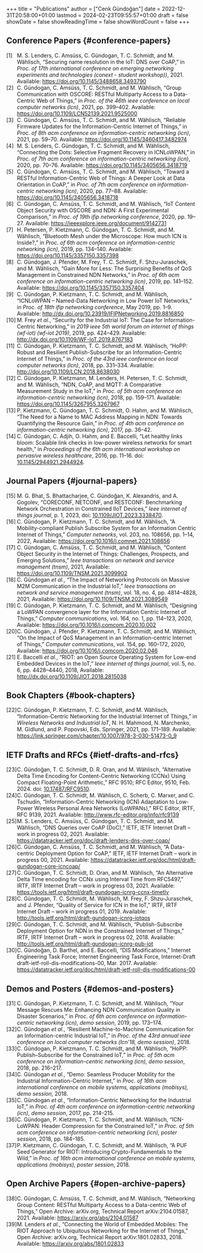 +++
title = "Publications"
author = ["Cenk Gündoğan"]
date = 2022-12-31T20:58:00+01:00
lastmod = 2024-02-23T09:55:57+01:00
draft = false
showDate = false
showReadingTime = false
showWordCount = false
+++

## Conference Papers {#conference-papers}



<style>.csl-left-margin{float: left; padding-right: 0em;}
 .csl-right-inline{margin: 0 0 0 2em;}</style><div class="csl-bib-body">
  <div class="csl-entry"><a id="citeproc_bib_item_1"></a>
    <div class="csl-left-margin">[1]</div><div class="csl-right-inline">M. S. Lenders, C. Amsüss, C. Gündogan, T. C. Schmidt, and M. Wählisch, “Securing name resolution in the IoT: DNS over CoAP,” in <i>Proc. of 17th international conference on emerging networking experiments and technologies (conext - student workshop))</i>, 2021. Available: <a href="https://doi.org/10.1145/3488658.3493790">https://doi.org/10.1145/3488658.3493790</a></div>
  </div>
  <div class="csl-entry"><a id="citeproc_bib_item_2"></a>
    <div class="csl-left-margin">[2]</div><div class="csl-right-inline">C. Gündogan, C. Amsüss, T. C. Schmidt, and M. Wählisch, “Group Communication with OSCORE: RESTful Multiparty Access to a Data-Centric Web of Things,” in <i>Proc. of the 46th ieee conference on local computer networks (lcn)</i>, 2021, pp. 399–402. Available: <a href="https://doi.org/10.1109/LCN52139.2021.9525000">https://doi.org/10.1109/LCN52139.2021.9525000</a></div>
  </div>
  <div class="csl-entry"><a id="citeproc_bib_item_3"></a>
    <div class="csl-left-margin">[3]</div><div class="csl-right-inline">C. Gündogan, C. Amsüss, T. C. Schmidt, and M. Wählisch, “Reliable Firmware Updates for the Information-Centric Internet of Things,” in <i>Proc. of 8th acm conference on information-centric networking (icn)</i>, 2021, pp. 59–70. Available: <a href="https://doi.org/10.1145/3460417.3482974">https://doi.org/10.1145/3460417.3482974</a></div>
  </div>
  <div class="csl-entry"><a id="citeproc_bib_item_4"></a>
    <div class="csl-left-margin">[4]</div><div class="csl-right-inline">M. S. Lenders, C. Gündogan, T. C. Schmidt, and M. Wählisch, “Connecting the Dots: Selective Fragment Recovery in ICNLoWPAN,” in <i>Proc. of 7th acm conference on information-centric networking (icn)</i>, 2020, pp. 70–76. Available: <a href="https://doi.org/10.1145/3405656.3418719">https://doi.org/10.1145/3405656.3418719</a></div>
  </div>
  <div class="csl-entry"><a id="citeproc_bib_item_5"></a>
    <div class="csl-left-margin">[5]</div><div class="csl-right-inline">C. Gündogan, C. Amsüss, T. C. Schmidt, and M. Wählisch, “Toward a RESTful Information-Centric Web of Things: A Deeper Look at Data Orientation in CoAP,” in <i>Proc. of 7th acm conference on information-centric networking (icn)</i>, 2020, pp. 77–88. Available: <a href="https://doi.org/10.1145/3405656.3418718">https://doi.org/10.1145/3405656.3418718</a></div>
  </div>
  <div class="csl-entry"><a id="citeproc_bib_item_6"></a>
    <div class="csl-left-margin">[6]</div><div class="csl-right-inline">C. Gündogan, C. Amsüss, T. C. Schmidt, and M. Wählisch, “IoT Content Object Security with OSCORE and NDN: A First Experimental Comparison,” in <i>Proc. of 19th ifip networking conference</i>, 2020, pp. 19–27. Available: <a href="https://ieeexplore.ieee.org/document/9142731">https://ieeexplore.ieee.org/document/9142731</a></div>
  </div>
  <div class="csl-entry"><a id="citeproc_bib_item_7"></a>
    <div class="csl-left-margin">[7]</div><div class="csl-right-inline">H. Petersen, P. Kietzmann, C. Gündogan, T. C. Schmidt, and M. Wählisch, “Bluetooth Mesh under the Microscope: How much ICN is Inside?,” in <i>Proc. of 6th acm conference on information-centric networking (icn)</i>, 2019, pp. 134–140. Available: <a href="https://doi.org/10.1145/3357150.3357398">https://doi.org/10.1145/3357150.3357398</a></div>
  </div>
  <div class="csl-entry"><a id="citeproc_bib_item_8"></a>
    <div class="csl-left-margin">[8]</div><div class="csl-right-inline">C. Gündogan, J. Pfender, M. Frey, T. C. Schmidt, F. Shzu-Juraschek, and M. Wählisch, “Gain More for Less: The Surprising Benefits of QoS Management in Constrained NDN Networks,” in <i>Proc. of 6th acm conference on information-centric networking (icn)</i>, 2019, pp. 141–152. Available: <a href="https://doi.org/10.1145/3357150.3357404">https://doi.org/10.1145/3357150.3357404</a></div>
  </div>
  <div class="csl-entry"><a id="citeproc_bib_item_9"></a>
    <div class="csl-left-margin">[9]</div><div class="csl-right-inline">C. Gündogan, P. Kietzmann, T. C. Schmidt, and M. Wählisch, “ICNLoWPAN – Named-Data Networking in Low Power IoT Networks,” in <i>Proc. of 18th ifip networking conference</i>, May 2019, pp. 1–9. Available: <a href="http://dx.doi.org/10.23919/IFIPNetworking.2019.8816850">http://dx.doi.org/10.23919/IFIPNetworking.2019.8816850</a></div>
  </div>
  <div class="csl-entry"><a id="citeproc_bib_item_10"></a>
    <div class="csl-left-margin">[10]</div><div class="csl-right-inline">M. Frey <i>et al.</i>, “Security for the Industrial IoT: The Case for Information-Centric Networking,” in <i>2019 ieee 5th world forum on internet of things (wf-iot) (wf-iot 2019)</i>, 2019, pp. 424–429. Available: <a href="http://dx.doi.org/10.1109/WF-IoT.2019.8767183">http://dx.doi.org/10.1109/WF-IoT.2019.8767183</a></div>
  </div>
  <div class="csl-entry"><a id="citeproc_bib_item_11"></a>
    <div class="csl-left-margin">[11]</div><div class="csl-right-inline">C. Gündogan, P. Kietzmann, T. C. Schmidt, and M. Wählisch, “HoPP: Robust and Resilient Publish-Subscribe for an Information-Centric Internet of Things,” in <i>Proc. of the 43rd ieee conference on local computer networks (lcn)</i>, 2018, pp. 331–334. Available: <a href="http://doi.org/10.1109/LCN.2018.8638030">http://doi.org/10.1109/LCN.2018.8638030</a></div>
  </div>
  <div class="csl-entry"><a id="citeproc_bib_item_12"></a>
    <div class="csl-left-margin">[12]</div><div class="csl-right-inline">C. Gündogan, P. Kietzmann, M. Lenders, H. Petersen, T. C. Schmidt, and M. Wählisch, “NDN, CoAP, and MQTT: A Comparative Measurement Study in the IoT,” in <i>Proc. of 5th acm conference on information-centric networking (icn)</i>, 2018, pp. 159–171. Available: <a href="https://doi.org/10.1145/3267955.3267967">https://doi.org/10.1145/3267955.3267967</a></div>
  </div>
  <div class="csl-entry"><a id="citeproc_bib_item_13"></a>
    <div class="csl-left-margin">[13]</div><div class="csl-right-inline">P. Kietzmann, C. Gündogan, T. C. Schmidt, O. Hahm, and M. Wählisch, “The Need for a Name to MAC Address Mapping in NDN: Towards Quantifying the Resource Gain,” in <i>Proc. of 4th acm conference on information-centric networking (icn)</i>, 2017, pp. 36–42.</div>
  </div>
  <div class="csl-entry"><a id="citeproc_bib_item_14"></a>
    <div class="csl-left-margin">[14]</div><div class="csl-right-inline">C. Gündogan, C. Adjih, O. Hahm, and E. Baccelli, “Let healthy links bloom: Scalable link checks in low-power wireless networks for smart health,” in <i>Proceedings of the 6th acm international workshop on pervasive wireless healthcare</i>, 2016, pp. 11–16. doi: <a href="https://doi.org/10.1145/2944921.2944924">10.1145/2944921.2944924</a>.</div>
  </div>
</div>


## Journal Papers {#journal-papers}



<style>.csl-left-margin{float: left; padding-right: 0em;}
 .csl-right-inline{margin: 0 0 0 2em;}</style><div class="csl-bib-body">
  <div class="csl-entry"><a id="citeproc_bib_item_15"></a>
    <div class="csl-left-margin">[15]</div><div class="csl-right-inline">M. G. Bhat, S. Bhattacharjee, C. Gündoğan, K. Alexandris, and A. Gogolev, “CORECONF, NETCONF, and RESTCONF: Benchmarking Network Orchestration in Constrained IIoT Devices,” <i>Ieee internet of things journal</i>, p. 1, 2023, doi: <a href="https://doi.org/10.1109/JIOT.2023.3338470">10.1109/JIOT.2023.3338470</a>.</div>
  </div>
  <div class="csl-entry"><a id="citeproc_bib_item_16"></a>
    <div class="csl-left-margin">[16]</div><div class="csl-right-inline">C. Gündogan, P. Kietzmann, T. C. Schmidt, and M. Wählisch, “A Mobility-compliant Publish Subscribe System for an Information Centric Internet of Things,” <i>Computer networks</i>, vol. 203, no. 108656, pp. 1–14, 2022, Available: <a href="https://doi.org/10.1016/j.comnet.2021.108656">https://doi.org/10.1016/j.comnet.2021.108656</a></div>
  </div>
  <div class="csl-entry"><a id="citeproc_bib_item_17"></a>
    <div class="csl-left-margin">[17]</div><div class="csl-right-inline">C. Gündogan, C. Amsüss, T. C. Schmidt, and M. Wählisch, “Content Object Security in the Internet of Things: Challenges, Prospects, and Emerging Solutions,” <i>Ieee transactions on network and service management (tnsm)</i>, 2021, Available: <a href="https://doi.org/10.1109/TNSM.2021.3099902">https://doi.org/10.1109/TNSM.2021.3099902</a></div>
  </div>
  <div class="csl-entry"><a id="citeproc_bib_item_18"></a>
    <div class="csl-left-margin">[18]</div><div class="csl-right-inline">C. Gündogan <i>et al.</i>, “The Impact of Networking Protocols on Massive M2M Communication in the Industrial IoT,” <i>Ieee transactions on network and service management (tnsm)</i>, vol. 18, no. 4, pp. 4814–4828, 2021, Available: <a href="https://doi.org/10.1109/TNSM.2021.3089549">https://doi.org/10.1109/TNSM.2021.3089549</a></div>
  </div>
  <div class="csl-entry"><a id="citeproc_bib_item_19"></a>
    <div class="csl-left-margin">[19]</div><div class="csl-right-inline">C. Gündogan, P. Kietzmann, T. C. Schmidt, and M. Wählisch, “Designing a LoWPAN convergence layer for the Information Centric Internet of Things,” <i>Computer communications</i>, vol. 164, no. 1, pp. 114–123, 2020, Available: <a href="https://doi.org/10.1016/j.comcom.2020.10.002">https://doi.org/10.1016/j.comcom.2020.10.002</a></div>
  </div>
  <div class="csl-entry"><a id="citeproc_bib_item_20"></a>
    <div class="csl-left-margin">[20]</div><div class="csl-right-inline">C. Gündogan, J. Pfender, P. Kietzmann, T. C. Schmidt, and M. Wählisch, “On the Impact of QoS Management in an Information-centric Internet of Things,” <i>Computer communications</i>, vol. 154, pp. 160–172, 2020, Available: <a href="https://doi.org/10.1016/j.comcom.2020.02.046">https://doi.org/10.1016/j.comcom.2020.02.046</a></div>
  </div>
  <div class="csl-entry"><a id="citeproc_bib_item_21"></a>
    <div class="csl-left-margin">[21]</div><div class="csl-right-inline">E. Baccelli <i>et al.</i>, “RIOT: an Open Source Operating System for Low-end Embedded Devices in the IoT,” <i>Ieee internet of things journal</i>, vol. 5, no. 6, pp. 4428–4440, 2018, Available: <a href="http://dx.doi.org/10.1109/JIOT.2018.2815038">http://dx.doi.org/10.1109/JIOT.2018.2815038</a></div>
  </div>
</div>


## Book Chapters {#book-chapters}



<style>.csl-left-margin{float: left; padding-right: 0em;}
 .csl-right-inline{margin: 0 0 0 2em;}</style><div class="csl-bib-body">
  <div class="csl-entry"><a id="citeproc_bib_item_22"></a>
    <div class="csl-left-margin">[22]</div><div class="csl-right-inline">C. Gündogan, P. Kietzmann, T. C. Schmidt, and M. Wählisch, “Information-Centric Networking for the Industrial Internet of Things,” in <i>Wireless Networks and Industrial IoT</i>, N. H. Mahmood, N. Marchenko, M. Gidlund, and P. Popovski, Eds. Springer, 2021, pp. 171–189. Available: <a href="https://link.springer.com/chapter/10.1007/978-3-030-51473-0_9">https://link.springer.com/chapter/10.1007/978-3-030-51473-0_9</a></div>
  </div>
</div>


## IETF Drafts and RFCs {#ietf-drafts-and-rfcs}



<style>.csl-left-margin{float: left; padding-right: 0em;}
 .csl-right-inline{margin: 0 0 0 2em;}</style><div class="csl-bib-body">
  <div class="csl-entry"><a id="citeproc_bib_item_23"></a>
    <div class="csl-left-margin">[23]</div><div class="csl-right-inline">C. Gündoğan, T. C. Schmidt, D. R. Oran, and M. Wählisch, “Alternative Delta Time Encoding for Content-Centric Networking (CCNx) Using Compact Floating-Point Arithmetic,” RFC 9510; RFC Editor, 9510, Feb. 2024. doi: <a href="https://doi.org/10.17487/RFC9510">10.17487/RFC9510</a>.</div>
  </div>
  <div class="csl-entry"><a id="citeproc_bib_item_24"></a>
    <div class="csl-left-margin">[24]</div><div class="csl-right-inline">C. Gündogan, T. C. Schmidt, M. Wählisch, C. Scherb, C. Marxer, and C. Tschudin, “Information-Centric Networking (ICN) Adaptation to Low-Power Wireless Personal Area Networks (LoWPANs),” RFC Editor, IRTF, RFC 9139, 2021. Available: <a href="http://www.rfc-editor.org/info/rfc9139">http://www.rfc-editor.org/info/rfc9139</a></div>
  </div>
  <div class="csl-entry"><a id="citeproc_bib_item_25"></a>
    <div class="csl-left-margin">[25]</div><div class="csl-right-inline">M. S. Lenders, C. Amsüss, C. Gündogan, T. C. Schmidt, and M. Wählisch, “DNS Queries over CoAP (DoC),” IETF, IETF Internet Draft – work in progress 02, 2021. Available: <a href="https://datatracker.ietf.org/doc/draft-lenders-dns-over-coap/">https://datatracker.ietf.org/doc/draft-lenders-dns-over-coap/</a></div>
  </div>
  <div class="csl-entry"><a id="citeproc_bib_item_26"></a>
    <div class="csl-left-margin">[26]</div><div class="csl-right-inline">C. Gündogan, C. Amsüss, T. C. Schmidt, and M. Wählisch, “A Data-centric Deployment Option for CoAP,” IETF, IETF Internet Draft – work in progress 00, 2021. Available: <a href="https://datatracker.ietf.org/doc/html/draft-gundogan-core-icncoap/">https://datatracker.ietf.org/doc/html/draft-gundogan-core-icncoap/</a></div>
  </div>
  <div class="csl-entry"><a id="citeproc_bib_item_27"></a>
    <div class="csl-left-margin">[27]</div><div class="csl-right-inline">C. Gündogan, T. C. Schmidt, D. Oran, and M. Wählisch, “An Alternative Delta Time encoding for CCNx using Interval Time from RFC5497,” IRTF, IRTF Internet Draft – work in progress 03, 2021. Available: <a href="https://tools.ietf.org/html/draft-gundogan-icnrg-ccnx-timetlv">https://tools.ietf.org/html/draft-gundogan-icnrg-ccnx-timetlv</a></div>
  </div>
  <div class="csl-entry"><a id="citeproc_bib_item_28"></a>
    <div class="csl-left-margin">[28]</div><div class="csl-right-inline">C. Gündogan, T. C. Schmidt, M. Wählisch, M. Frey, F. Shzu-Juraschek, and J. Pfender, “Quality of Service for ICN in the IoT,” IRTF, IRTF Internet Draft – work in progress 01, 2019. Available: <a href="http://tools.ietf.org/html/draft-gundogan-icnrg-iotqos">http://tools.ietf.org/html/draft-gundogan-icnrg-iotqos</a></div>
  </div>
  <div class="csl-entry"><a id="citeproc_bib_item_29"></a>
    <div class="csl-left-margin">[29]</div><div class="csl-right-inline">C. Gündogan, T. C. Schmidt, and M. Wählisch, “Publish-Subscribe Deployment Option for NDN in the Constrained Internet of Things,” IRTF, IRTF Internet Draft – work in progress 02, 2018. Available: <a href="http://tools.ietf.org/html/draft-gundogan-icnrg-pub-iot">http://tools.ietf.org/html/draft-gundogan-icnrg-pub-iot</a></div>
  </div>
  <div class="csl-entry"><a id="citeproc_bib_item_30"></a>
    <div class="csl-left-margin">[30]</div><div class="csl-right-inline">C. Gündoğan, D. Barthel, and E. Baccelli, “DIS Modifications,” Internet Engineering Task Force; Internet Engineering Task Force, Internet-Draft draft-ietf-roll-dis-modifications-00, Mar. 2017. Available: <a href="https://datatracker.ietf.org/doc/html/draft-ietf-roll-dis-modifications-00">https://datatracker.ietf.org/doc/html/draft-ietf-roll-dis-modifications-00</a></div>
  </div>
</div>


## Demos and Posters {#demos-and-posters}



<style>.csl-left-margin{float: left; padding-right: 0em;}
 .csl-right-inline{margin: 0 0 0 2em;}</style><div class="csl-bib-body">
  <div class="csl-entry"><a id="citeproc_bib_item_31"></a>
    <div class="csl-left-margin">[31]</div><div class="csl-right-inline">C. Gündogan, P. Kietzmann, T. C. Schmidt, and M. Wählisch, “Your Message Rescues Me: Enhancing NDN Communication Quality in Disaster Scenarios,” in <i>Proc. of 6th acm conference on information-centric networking (icn), demo session</i>, 2019, pp. 173–174.</div>
  </div>
  <div class="csl-entry"><a id="citeproc_bib_item_32"></a>
    <div class="csl-left-margin">[32]</div><div class="csl-right-inline">C. Gündogan <i>et al.</i>, “Resilient Machine-to-Machine Communication for an Information-centric Industrial IoT,” in <i>Proc. of the 43rd annual ieee conference on local computer networks (lcn’18, demo session)</i>, 2018.</div>
  </div>
  <div class="csl-entry"><a id="citeproc_bib_item_33"></a>
    <div class="csl-left-margin">[33]</div><div class="csl-right-inline">C. Gündogan, P. Kietzmann, T. C. Schmidt, and M. Wählisch, “HoPP: Publish–Subscribe for the Constrained IoT,” in <i>Proc. of 5th acm conference on information-centric networking (icn), demo session</i>, 2018, pp. 216–217.</div>
  </div>
  <div class="csl-entry"><a id="citeproc_bib_item_34"></a>
    <div class="csl-left-margin">[34]</div><div class="csl-right-inline">C. Gündogan <i>et al.</i>, “Demo: Seamless Producer Mobility for the Industrial Information-Centric Internet,” in <i>Proc. of 16th acm international conference on mobile systems, applications (mobisys), demo session</i>, 2018.</div>
  </div>
  <div class="csl-entry"><a id="citeproc_bib_item_35"></a>
    <div class="csl-left-margin">[35]</div><div class="csl-right-inline">C. Gündogan <i>et al.</i>, “Information-Centric Networking for the Industrial IoT,” in <i>Proc. of 4th acm conference on information-centric networking (icn), demo session</i>, 2017, pp. 214–215.</div>
  </div>
</div>

<style>.csl-left-margin{float: left; padding-right: 0em;}
 .csl-right-inline{margin: 0 0 0 2em;}</style><div class="csl-bib-body">
  <div class="csl-entry"><a id="citeproc_bib_item_36"></a>
    <div class="csl-left-margin">[36]</div><div class="csl-right-inline">C. Gündogan, P. Kietzmann, T. C. Schmidt, and M. Wählisch, “ICN-LoWPAN: Header Compression for the Constrained IoT,” in <i>Proc. of 5th acm conference on information-centric networking (icn), poster session</i>, 2018, pp. 184–185.</div>
  </div>
  <div class="csl-entry"><a id="citeproc_bib_item_37"></a>
    <div class="csl-left-margin">[37]</div><div class="csl-right-inline">P. Kietzmann, C. Gündogan, T. C. Schmidt, and M. Wählisch, “A PUF Seed Generator for RIOT: Introducing Crypto-Fundamentals to the Wild,” in <i>Proc. of 16th acm international conference on mobile systems, applications (mobisys), poster session</i>, 2018.</div>
  </div>
</div>


## Open Archive Papers {#open-archive-papers}



<style>.csl-left-margin{float: left; padding-right: 0em;}
 .csl-right-inline{margin: 0 0 0 2em;}</style><div class="csl-bib-body">
  <div class="csl-entry"><a id="citeproc_bib_item_38"></a>
    <div class="csl-left-margin">[38]</div><div class="csl-right-inline">C. Gündogan, C. Amsüss, T. C. Schmidt, and M. Wählisch, “Networking Group Content: RESTful Multiparty Access to a Data-centric Web of Things,” Open Archive: arXiv.org, Technical Report arXiv:2104.01587, 2021. Available: <a href="https://arxiv.org/abs/2104.01587">https://arxiv.org/abs/2104.01587</a></div>
  </div>
  <div class="csl-entry"><a id="citeproc_bib_item_39"></a>
    <div class="csl-left-margin">[39]</div><div class="csl-right-inline">M. Lenders <i>et al.</i>, “Connecting the World of Embedded Mobiles: The RIOT Approach to Ubiquitous Networking for the Internet of Things,” Open Archive: arXiv.org, Technical Report arXiv:1801.02833, 2018. Available: <a href="https://arxiv.org/abs/1801.02833">https://arxiv.org/abs/1801.02833</a></div>
  </div>
</div>
